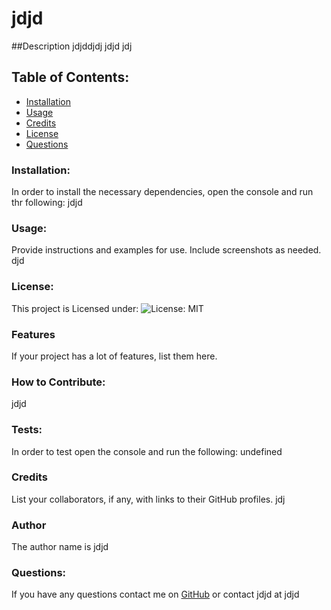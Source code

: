 # jdjd 
##Description
jdjddjdj jdjd jdj 
## Table of Contents:
* [Installation](#installation)
* [Usage](#License)
* [Credits](#credits)
* [License](#license)
* [Questions](#questions)
### Installation:
In order to install the necessary dependencies, open the console and run thr following:
jdjd
### Usage:
Provide instructions and examples for use. Include screenshots as needed.
djd
### License:
This project is Licensed under:
![License: MIT](https://img.shields.io/badge/License-MIT-yellow.svg)
### Features
If your project has a lot of features, list them here.
### How to Contribute:
jdjd
### Tests:
In order to test open the console and run the following:
undefined
### Credits
List your collaborators, if any, with links to their GitHub profiles.
jdj
### Author
The author name is
jdjd
### Questions:
If you have any questions contact me on [GitHub](https://github.com/undefined) or contact
jdjd at jdjd
